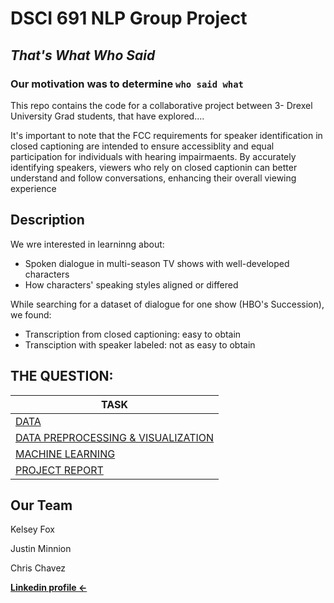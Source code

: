 # DSCI 691 NLP Group Project
## _That's What Who Said_


### Our motivation was to determine `who said what`
This repo contains the code for a collaborative project between 3- Drexel University Grad students, that have explored....

It's important to note that the FCC requirements for speaker identification in closed captioning are intended to ensure accessiblity and equal participation for individuals with hearing impairmaents. By accurately identifying speakers, viewers who rely on closed captionin can better understand and follow conversations, enhancing their overall viewing experience 

## Description
We wre interested in learninng about: 
- Spoken dialogue in multi-season TV shows with well-developed characters
- How characters' speaking styles aligned or differed 

While searching for a dataset of dialogue for one show (HBO's Succession), we found: 
- Transcription from closed captioning: 
    easy to obtain 
- Transciption with speaker labeled: 
    not as easy to obtain

THE QUESTION: 
-------------------


| TASK | 
| ------ | 
| [DATA](https://github.com/Zu1uDe1ta/thats-what-who-said/tree/main/data/raw/transcript)|
| [DATA PREPROCESSING & VISUALIZATION](https://github.com/Zu1uDe1ta/thats-what-who-said/blob/main/01_preprocess.ipynb)|
| [MACHINE LEARNING](https://github.com/Zu1uDe1ta/thats-what-who-said/blob/main/02_transformer_model.ipynb)|
| [PROJECT REPORT](https://drive.google.com/file/d/1XaBfhcn7auxYxwwpKagbL-Q5I8kzMMXD/view?usp=sharing)|



## Our Team 

Kelsey Fox

Justin Minnion

Chris Chavez

[__Linkedin profile <-__](https://www.linkedin.com/in/chrischavez1/)<br>
